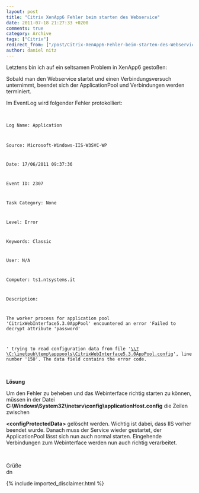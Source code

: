 ```yaml
---
layout: post
title: "Citrix XenApp6 Fehler beim starten des Webservice"
date: 2011-07-18 21:27:33 +0200
comments: true
category: Archive
tags: ["Citrix"]
redirect_from: ["/post/Citrix-XenApp6-Fehler-beim-starten-des-Webservice", "/post/citrix-xenapp6-fehler-beim-starten-des-webservice"]
author: daniel nitz
---
```

<!-- more -->
<p>Letztens bin ich auf ein seltsamen Problem in XenApp6 gestoßen:</p>  <p>Sobald man den Webservice startet und einen Verbindungsversuch unternimmt, beendet sich der ApplicationPool und Verbindungen werden terminiert.</p>  <p>Im EventLog wird folgender Fehler protokolliert:</p>  <p>&#160;</p>  <p><code>Log Name: Application</p>    <p>Source: Microsoft-Windows-IIS-W3SVC-WP</p>    <p>Date: 17/06/2011 09:37:36</p>    <p>Event ID: 2307</p>    <p>Task Category: None</p>    <p>Level: Error</p>    <p>Keywords: Classic</p>    <p>User: N/A</p>    <p>Computer: ts1.ntsystems.it</p>    <p>Description:</p>    <p>The worker process for application pool 'CitrixWebInterface5.3.0AppPool' encountered an error 'Failed to decrypt attribute 'password'</p>    <p>' trying to read configuration data from file '<a href="file:///\\%3f\C:\inetpub\temp\apppools\CitrixWebInterface5.3.0AppPool.config">\\?\C:\inetpub\temp\apppools\CitrixWebInterface5.3.0AppPool.config</a>', line number '150'. The data field contains the error code.</code></p>  <p>&#160;</p>  <p><strong>Lösung</strong></p>  <p>Um den Fehler zu beheben und das Webinterface richtig starten zu können, müssen in der Datei <strong>C:\Windows\System32\inetsrv\config\applicationHost.config</strong> die Zeilen zwischen</p>  <p><strong>&lt;configProtectedData&gt;</strong> gelöscht werden. Wichtig ist dabei, dass IIS vorher beendet wurde. Danach muss der Service wieder gestartet, der ApplicationPool lässt sich nun auch normal starten. Eingehende Verbindungen zum Webinterface werden nun auch richtig verarbeitet.</p>  <p>&#160;</p>  <p>Grüße   <br />dn</p>
{% include imported_disclaimer.html %}
